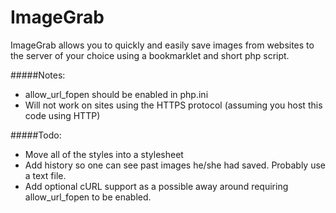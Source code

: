ImageGrab
=========

ImageGrab allows you to quickly and easily save images from websites to the server of your choice using a bookmarklet and short php script.

#####Notes: 
- allow_url_fopen should be enabled in php.ini
- Will not work on sites using the HTTPS protocol (assuming you host this code using HTTP)

#####Todo:
- Move all of the styles into a stylesheet
- Add history so one can see past images he/she had saved. Probably use a text file.
- Add optional cURL support as a possible away around requiring allow_url_fopen to be enabled.
